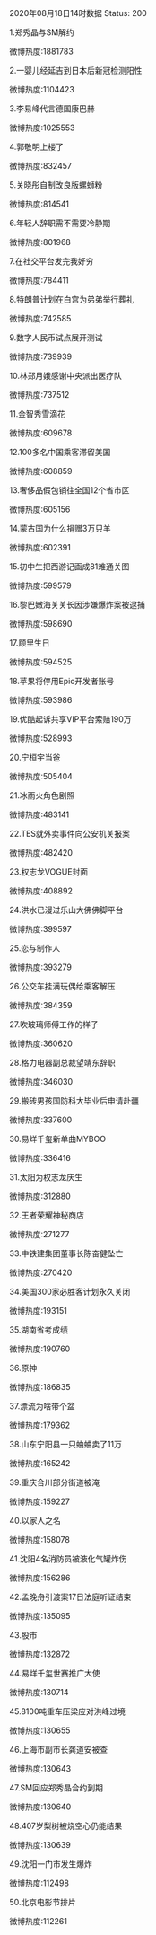 2020年08月18日14时数据
Status: 200

1.郑秀晶与SM解约

微博热度:1881783

2.一婴儿经延吉到日本后新冠检测阳性

微博热度:1104423

3.李易峰代言德国康巴赫

微博热度:1025553

4.郭敬明上楼了

微博热度:832457

5.关晓彤自制改良版螺蛳粉

微博热度:814541

6.年轻人辞职需不需要冷静期

微博热度:801968

7.在社交平台发完我好穷

微博热度:784411

8.特朗普计划在白宫为弟弟举行葬礼

微博热度:742585

9.数字人民币试点展开测试

微博热度:739939

10.林郑月娥感谢中央派出医疗队

微博热度:737512

11.金智秀雪滴花

微博热度:609678

12.100多名中国乘客滞留美国

微博热度:608859

13.奢侈品假包销往全国12个省市区

微博热度:605156

14.蒙古国为什么捐赠3万只羊

微博热度:602391

15.初中生把西游记画成81难通关图

微博热度:599579

16.黎巴嫩海关关长因涉嫌爆炸案被逮捕

微博热度:598690

17.顾里生日

微博热度:594525

18.苹果将停用Epic开发者账号

微博热度:593986

19.优酷起诉共享VIP平台索赔190万

微博热度:528993

20.宁桓宇当爸

微博热度:505404

21.冰雨火角色剧照

微博热度:483141

22.TES就外卖事件向公安机关报案

微博热度:482420

23.权志龙VOGUE封面

微博热度:408892

24.洪水已漫过乐山大佛佛脚平台

微博热度:399597

25.恋与制作人

微博热度:393279

26.公交车挂满玩偶给乘客解压

微博热度:384359

27.吹玻璃师傅工作的样子

微博热度:360620

28.格力电器副总裁望靖东辞职

微博热度:346030

29.搬砖男孩国防科大毕业后申请赴疆

微博热度:337600

30.易烊千玺新单曲MYBOO

微博热度:336416

31.太阳为权志龙庆生

微博热度:312880

32.王者荣耀神秘商店

微博热度:271277

33.中铁建集团董事长陈奋健坠亡

微博热度:270420

34.美国300家必胜客计划永久关闭

微博热度:193151

35.湖南省考成绩

微博热度:190760

36.原神

微博热度:186835

37.漂流为啥带个盆

微博热度:179362

38.山东宁阳县一只蛐蛐卖了11万

微博热度:165242

39.重庆合川部分街道被淹

微博热度:159227

40.以家人之名

微博热度:158078

41.沈阳4名消防员被液化气罐炸伤

微博热度:156286

42.孟晚舟引渡案17日法庭听证结束

微博热度:135095

43.股市

微博热度:132872

44.易烊千玺世赛推广大使

微博热度:130714

45.8100吨重车压梁应对洪峰过境

微博热度:130655

46.上海市副市长龚道安被查

微博热度:130643

47.SM回应郑秀晶合约到期

微博热度:130640

48.407岁梨树被烧空心仍能结果

微博热度:130639

49.沈阳一门市发生爆炸

微博热度:112498

50.北京电影节排片

微博热度:112261

